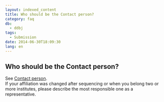 ```yaml
---
layout: indexed_content
title: Who should be the Contact person?
category: faq
db:
  - ddbj
tags: 
  - Submission
date: 2014-06-30T18:09:30
lang: en
---
```


## Who should be the Contact person?

<p>See <a href="/ddbj/submission.html#contact">Contact person</a>. <br>If your affiliation was changed after sequencing or when you belong two or more institutes, please describe the most responsible one as a representative. </p>
